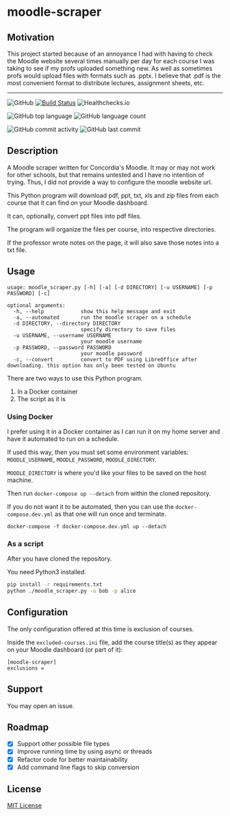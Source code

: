 # moodle-scraper

## Motivation

This project started because of an annoyance I had with having to check the Moodle website several times manually per day for each course I was taking to see if my profs uploaded something new. As well as sometimes profs would upload files with formats such as .pptx. I believe that .pdf is the most convenient format to distribute lectures, assignment sheets, etc.

---
![GitHub](https://img.shields.io/github/license/gpnn/moodle-scraper)
[![Build Status](https://drone.gordon-pn.com/api/badges/gordonpn/moodle-scraper/status.svg)](https://drone.gordon-pn.com/gordonpn/moodle-scraper)
![Healthchecks.io](https://healthchecks.io/badge/ca24ff5d-8821-4d86-8a5a-dc92cf/kCadkBM0.shields)

![GitHub top language](https://img.shields.io/github/languages/top/gpnn/moodle-scraper)
![GitHub language count](https://img.shields.io/github/languages/count/gpnn/moodle-scraper)

![GitHub commit activity](https://img.shields.io/github/commit-activity/m/gpnn/moodle-scraper)
![GitHub last commit](https://img.shields.io/github/last-commit/gpnn/moodle-scraper)

## Description

A Moodle scraper written for Concordia's Moodle. It may or may not work for other schools, but that remains untested and I have no intention of trying. Thus, I did not provide a way to configure the moodle website url.

This Python program will download pdf, ppt, txt, xls and zip files from each course that it can find on your Moodle dashboard.

It can, optionally, convert ppt files into pdf files.

The program will organize the files per course, into respective directories.

If the professor wrote notes on the page, it will also save those notes into a txt file.

## Usage

```
usage: moodle_scraper.py [-h] [-a] [-d DIRECTORY] [-u USERNAME] [-p PASSWORD] [-c]

optional arguments:
  -h, --help            show this help message and exit
  -a, --automated       run the moodle scraper on a schedule
  -d DIRECTORY, --directory DIRECTORY
                        specify directory to save files
  -u USERNAME, --username USERNAME
                        your moodle username
  -p PASSWORD, --password PASSWORD
                        your moodle password
  -c, --convert         convert to PDF using LibreOffice after downloading. this option has only been tested on Ubuntu
```

There are two ways to use this Python program.

1. In a Docker container
2. The script as it is

### Using Docker

I prefer using it in a Docker container as I can run it on my home server and have it automated to run on a schedule.

If used this way, then you must set some environment variables: `MOODLE_USERNAME`, `MOODLE_PASSWORD`, `MOODLE_DIRECTORY`.

`MOODLE_DIRECTORY` is where you'd like your files to be saved on the host machine.

Then run `docker-compose up --detach` from within the cloned repository.

If you do not want it to be automated, then you can use the `docker-compose.dev.yml` as that one will run once and terminate.

`docker-compose -f docker-compose.dev.yml up --detach`

### As a script

After you have cloned the repository.

You need Python3 installed.

```bash
pip install -r requirements.txt
python ./moodle_scraper.py -u bob -p alice
```

## Configuration

The only configuration offered at this time is exclusion of courses.

Inside the `excluded-courses.ini` file, add the course title(s) as they appear on your Moodle dashboard (or part of it):
````
[moodle-scraper]
exclusions =
````

## Support

You may open an issue.

## Roadmap

*  [x] Support other possible file types
*  [x] Improve running time by using async or threads
*  [x] Refactor code for better maintainability
*  [x] Add command line flags to skip conversion

## License

[MIT License](./LICENSE)
